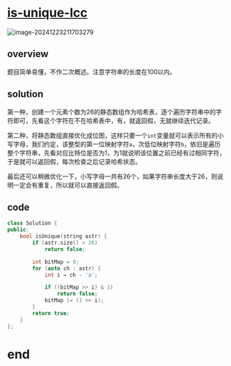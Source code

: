 # [is-unique-lcc](https://leetcode.cn/problems/is-unique-lcci)

![image-20241223211703279](https://md-wind.oss-cn-nanjing.aliyuncs.com/md/20241223211703455.png)

## overview

题目简单易懂，不作二次概述。注意字符串的长度在100以内。

## solution

第一种，创建一个元素个数为26的静态数组作为哈希表，逐个遍历字符串中的字符即可，先看这个字符在不在哈希表中，有，就返回假，无就继续迭代记录。

第二种，将静态数组直接优化成位图，这样只要一个`int`变量就可以表示所有的小写字母，我们约定，该整型的第一位映射字符`a`，次低位映射字符`b`，依旧是遍历整个字符串，先看对应比特位是否为1，为1就说明该位置之前已经有过相同字符，于是就可以返回假，每次检查之后记录哈希状态。

最后还可以稍微优化一下，小写字母一共有26个，如果字符串长度大于26，则说明一定会有重复，所以就可以直接返回假。

## code

```cpp
class Solution {
public:
    bool isUnique(string astr) {
        if (astr.size() > 26)
            return false;

        int bitMap = 0;
        for (auto ch : astr) {
            int i = ch - 'a';

            if ((bitMap >> i) & 1)
                return false;
            bitMap |= (1 << i);
        }
        return true;
    }
};
```

# end